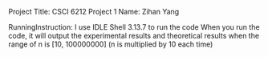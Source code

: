Project Title: CSCI 6212 Project  1
Name: Zihan Yang

RunningInstruction: 
I use IDLE Shell 3.13.7 to run the code
When you run the code, it will output the experimental results and theoretical results when the range of n is [10, 100000000]
(n is multiplied by 10 each time)
